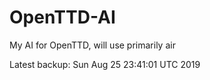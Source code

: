 # OpenTTD-AI
My AI for OpenTTD, will use primarily air

Latest backup: Sun Aug 25 23:41:01 UTC 2019

